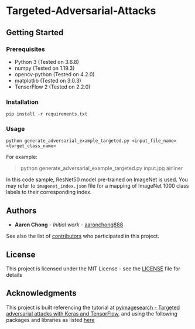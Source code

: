 # Targeted-Adversarial-Attacks

## Getting Started

### Prerequisites

- Python 3 (Tested on 3.6.8)
- numpy (Tested on 1.19.3)
- opencv-python (Tested on 4.2.0)
- matplotlib (Tested on 3.0.3)
- TensorFlow 2 (Tested on 2.2.0)

### Installation

```
pip install -r requirements.txt
```

### Usage

```
python generate_adversarial_example_targeted.py <input_file_name> <target_class_name>
```
For example:
> python generate_adversarial_example_targeted.py input.jpg airliner

In this code sample, ResNet50 model pre-trained on ImageNet is used. You may refer to `imagenet_index.json` file for a mapping of ImageNet 1000 class labels to their corresponding index.

## Authors

* **Aaron Chong** - *Initial work* - [aaronchong888](https://github.com/aaronchong888)

See also the list of [contributors](https://github.com/aaronchong888/Targeted-Adversarial-Attacks/contributors) who participated in this project.

## License

This project is licensed under the MIT License - see the [LICENSE](LICENSE) file for details

## Acknowledgments

This project is built referencing the tutorial at
[pyimagesearch - Targeted adversarial attacks with Keras and TensorFlow](https://www.pyimagesearch.com/2020/10/26/targeted-adversarial-attacks-with-keras-and-tensorflow/), and using the following packages and libraries as listed [here](https://github.com/aaronchong888/Targeted-Adversarial-Attacks/network/dependencies)